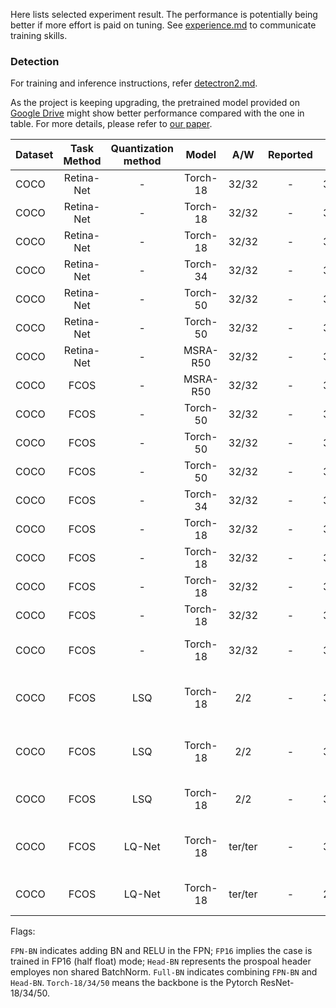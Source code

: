 
Here lists selected experiment result. The performance is potentially being better if more effort is paid on tuning. See [experience.md](experience.md) to communicate training skills.

### Detection

For training and inference instructions, refer [detectron2.md](./detectron2.md).

As the project is keeping upgrading, the pretrained model provided on [Google Drive](./detectron2.md#Pretrained-model) might show better performance compared with the one in table. For more details, please refer to [our paper](https://arxiv.org/abs/2007.06919).

Dataset | Task Method | Quantization method | Model | A/W | Reported | AP  | Flags 
--- |:---:|:---:|:---:|:---:|:---:|:---:|:---:
COCO | Retina-Net | - | Torch-18 | 32/32 | - | 31.5 | 1x
COCO | Retina-Net | - | Torch-18 | 32/32 | - | 32.8 | 1x, FPN-BN,Head-GN
COCO | Retina-Net | - | Torch-18 | 32/32 | - | 33.0 | 1x, FPN-BN,Head-BN
COCO | Retina-Net | - | Torch-34 | 32/32 | - | 35.2 | 1x
COCO | Retina-Net | - | Torch-50 | 32/32 | - | 36.6 | 1x
COCO | Retina-Net | - | Torch-50 | 32/32 | - | 37.8 | 1x, FPN-BN,Head-BN
COCO | Retina-Net | - | MSRA-R50 | 32/32 | - | 36.4 | 1x
COCO | FCOS | - | MSRA-R50 | 32/32 | - | 38.6 | 1x
COCO | FCOS | - | Torch-50 | 32/32 | - | 38.4 | 1x
COCO | FCOS | - | Torch-50 | 32/32 | - | 38.5 | 1x,FPN-BN
COCO | FCOS | - | Torch-50 | 32/32 | - | 38.9 | 1x,FPN-BN,Head-BN
COCO | FCOS | - | Torch-34 | 32/32 | - | 37.3 | 1x
COCO | FCOS | - | Torch-18 | 32/32 | - | 32.2 | 1x
COCO | FCOS | - | Torch-18 | 32/32 | - | 33.4 | 1x,FPN-BN
COCO | FCOS | - | Torch-18 | 32/32 | - | 33.9 | 1x,FPN-BN, FP16
COCO | FCOS | - | Torch-18 | 32/32 | - | 33.9 | 1x,FPN-BN,Head-BN
COCO | FCOS | - | Torch-18 | 32/32 | - | 34.3 | 1x,FPN-SyncBN,Head-SyncBN
COCO | FCOS | LSQ | Torch-18 | 2/2 | - | 33.4 | 1x,FPN-BN, Quantize-Backbone, double-init
COCO | FCOS | LSQ | Torch-18 | 2/2 | - | 32.0 | 1x,FPN-BN, Quantize-All, singe-pass-init
COCO | FCOS | LSQ | Torch-18 | 2/2 | - | 30.3 | 1x,FPN-BN, Quantize-All, double-init
COCO | FCOS | LQ-Net | Torch-18 | ter/ter | - | 32.6 | 1x,FPN-BN, Quantize-Backbone, double-init
COCO | FCOS | LQ-Net | Torch-18 | ter/ter | - | 26.2 | 1x,FPN-BN, Quantize-All, double-init

Flags:

`FPN-BN` indicates adding BN and RELU in the FPN; `FP16` implies the case is trained in FP16 (half float) mode; `Head-BN` represents the prospoal header employes non shared BatchNorm. `Full-BN` indicates combining `FPN-BN` and `Head-BN`. `Torch-18/34/50` means the backbone is the Pytorch ResNet-18/34/50.

